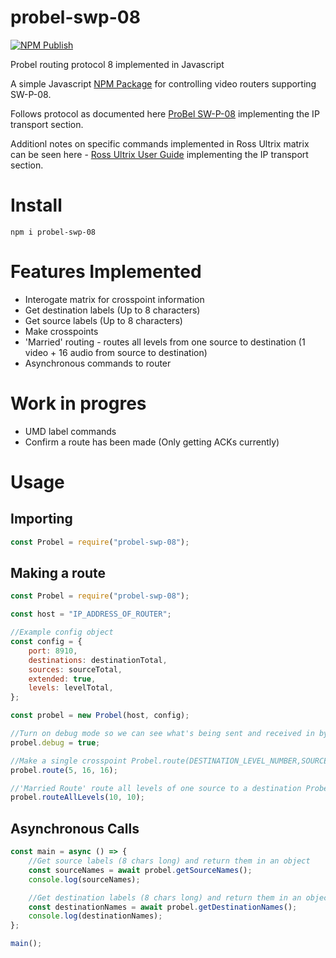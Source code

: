# probel-swp-08

[![NPM Publish](https://github.com/ryanmccartney/probel-swp-08/actions/workflows/publish.yml/badge.svg)](https://github.com/ryanmccartney/probel-swp-08/actions/workflows/publish.yml)

Probel routing protocol 8 implemented in Javascript

A simple Javascript [NPM Package](https://www.npmjs.com/package/probel-swp-08) for controlling video routers supporting SW-P-08.

Follows protocol as documented here [ProBel SW-P-08](https://wwwapps.grassvalley.com/docs/Manuals/sam/Protocols%20and%20MIBs/Router%20Control%20Protocols%20SW-P-88%20Issue%204b.pdf) implementing the IP transport section.

Additionl notes on specific commands implemented in Ross Ultrix matrix can be seen here - [Ross Ultrix User Guide](<https://documentation.rossvideo.com/files/Manuals/Connectivity/Ultrix/Ultricore%20User%20Guide%20(2201DR-104).pdf>) implementing the IP transport section.

# Install

`npm i probel-swp-08`

# Features Implemented

-   Interogate matrix for crosspoint information
-   Get destination labels (Up to 8 characters)
-   Get source labels (Up to 8 characters)
-   Make crosspoints
-   'Married' routing - routes all levels from one source to destination (1 video + 16 audio from source to destination)
-   Asynchronous commands to router

# Work in progres

-   UMD label commands
-   Confirm a route has been made (Only getting ACKs currently)

# Usage

## Importing

```js
const Probel = require("probel-swp-08");
```

## Making a route

```js
const Probel = require("probel-swp-08");

const host = "IP_ADDRESS_OF_ROUTER";

//Example config object
const config = {
    port: 8910,
    destinations: destinationTotal,
    sources: sourceTotal,
    extended: true,
    levels: levelTotal,
};

const probel = new Probel(host, config);

//Turn on debug mode so we can see what's being sent and received in bytes
probel.debug = true;

//Make a single crosspoint Probel.route(DESTINATION_LEVEL_NUMBER,SOURCE_NUMBER, DESTINATION_NUMBER)
probel.route(5, 16, 16);

//'Married Route' route all levels of one source to a destination Probel.routeAllLevels(SOURCE_NUMBER, DESTINATION_NUMBER)
probel.routeAllLevels(10, 10);
```

## Asynchronous Calls

```js
const main = async () => {
    //Get source labels (8 chars long) and return them in an object
    const sourceNames = await probel.getSourceNames();
    console.log(sourceNames);

    //Get destination labels (8 chars long) and return them in an object
    const destinationNames = await probel.getDestinationNames();
    console.log(destinationNames);
};

main();
```
